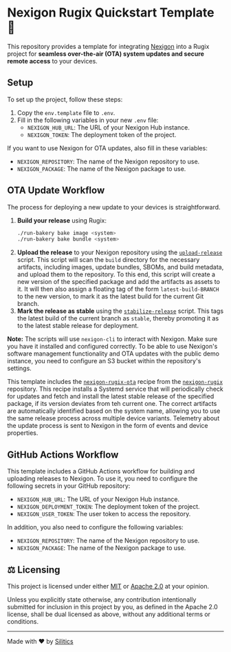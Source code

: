 # Nexigon Rugix Quickstart Template 🚀

This repository provides a template for integrating [Nexigon](https://nexigon.dev) into a Rugix project for **seamless over-the-air (OTA) system updates and secure remote access** to your devices.


## Setup

To set up the project, follow these steps:

1. Copy the `env.template` file to `.env`.
2. Fill in the following variables in your new `.env` file:
   - `NEXIGON_HUB_URL`: The URL of your Nexigon Hub instance.
   - `NEXIGON_TOKEN`: The deployment token of the project.

If you want to use Nexigon for OTA updates, also fill in these variables:

- `NEXIGON_REPOSITORY`: The name of the Nexigon repository to use.
- `NEXIGON_PACKAGE`: The name of the Nexigon package to use.


## OTA Update Workflow

The process for deploying a new update to your devices is straightforward.

1. **Build your release** using Rugix:
   ```bash
   ./run-bakery bake image <system>
   ./run-bakery bake bundle <system>
   ```
2. **Upload the release** to your Nexigon repository using the [`upload-release`](./scripts/upload-release.sh) script. This script will scan the `build` directory for the necessary artifacts, including images, update bundles, SBOMs, and build metadata, and upload them to the repository. To this end, this script will create a new version of the specified package and add the artifacts as assets to it. It will then also assign a floating tag of the form `latest-build-BRANCH` to the new version, to mark it as the latest build for the current Git branch.
3. **Mark the release as stable** using the [`stabilize-release`](./scripts/stabilize-release.sh) script. This tags the latest build of the current branch as `stable`, thereby promoting it as to the latest stable release for deployment.

**Note:** The scripts will use `nexigon-cli` to interact with Nexigon. Make sure you have it installed and configured correctly.
To be able to use Nexigon's software management functionality and OTA updates with the public demo instance, you need to configure an S3 bucket within the repository's settings.

This template includes the [`nexigon-rugix-ota`](https://github.com/nexigon/nexigon-rugix/tree/main/recipes/nexigon-rugix-ota) recipe from the [`nexigon-rugix`](https://github.com/nexigon/nexigon-rugix) repository.
This recipe installs a Systemd service that will periodically check for updates and fetch and install the latest stable release of the specified package, if its version deviates from teh current one.
The correct artifacts are automatically identified based on the system name, allowing you to use the same release process across multiple device variants.
Telemetry about the update process is sent to Nexigon in the form of events and device properties.


## GitHub Actions Workflow

This template includes a GitHub Actions workflow for building and uploading releases to Nexigon.
To use it, you need to configure the following secrets in your GitHub repository:

- `NEXIGON_HUB_URL`: The URL of your Nexigon Hub instance.
- `NEXIGON_DEPLOYMENT_TOKEN`: The deployment token of the project.
- `NEXIGON_USER_TOKEN`: The user token to access the repository.

In addition, you also need to configure the following variables:

- `NEXIGON_REPOSITORY`: The name of the Nexigon repository to use.
- `NEXIGON_PACKAGE`: The name of the Nexigon package to use.


## ⚖️ Licensing

This project is licensed under either [MIT](https://github.com/nexigon/nexigon-rugix-template/blob/main/LICENSE-MIT) or [Apache 2.0](https://github.com/nexigon/nexigon-rugix-template/blob/main/LICENSE-APACHE) at your opinion.

Unless you explicitly state otherwise, any contribution intentionally submitted for inclusion in this project by you, as defined in the Apache 2.0 license, shall be dual licensed as above, without any additional terms or conditions.

---

Made with ❤️ by [Silitics](https://www.silitics.com)
